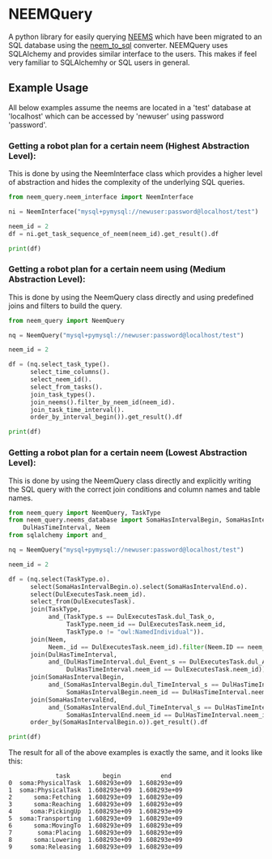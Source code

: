 # NEEMQuery

A python library for easily querying [NEEMS](https://ease-crc.github.io/soma/owl/1.1.0/NEEM-Handbook.pdf) which have
been migrated to an SQL database using the [neem_to_sql](https://github.com/AbdelrhmanBassiouny/neem_to_sql) converter.
NEEMQuery uses SQLAlchemy and provides similar interface to the users. This makes if feel very familiar to SQLAlchemhy
or SQL users in general.

## Example Usage

All below examples assume the neems are located in a 'test' database at 'localhost' which can be accessed by 'newuser'
using password 'password'.

### Getting a robot plan for a certain neem (Highest Abstraction Level):

This is done by using the NeemInterface class which provides a higher level of abstraction and hides the complexity of
the underlying SQL queries.

```Python
from neem_query.neem_interface import NeemInterface

ni = NeemInterface("mysql+pymysql://newuser:password@localhost/test")

neem_id = 2
df = ni.get_task_sequence_of_neem(neem_id).get_result().df

print(df)
```

### Getting a robot plan for a certain neem using (Medium Abstraction Level):

This is done by using the NeemQuery class directly and using predefined joins and filters to build the query.

```Python
from neem_query import NeemQuery

nq = NeemQuery("mysql+pymysql://newuser:password@localhost/test")

neem_id = 2

df = (nq.select_task_type().
      select_time_columns().
      select_neem_id().
      select_from_tasks().
      join_task_types().
      join_neems().filter_by_neem_id(neem_id).
      join_task_time_interval().
      order_by_interval_begin()).get_result().df

print(df)
```

### Getting a robot plan for a certain neem (Lowest Abstraction Level):

This is done by using the NeemQuery class directly and explicitly writing the SQL query with the correct join conditions
and column names and table names.

```Python
from neem_query import NeemQuery, TaskType
from neem_query.neems_database import SomaHasIntervalBegin, SomaHasIntervalEnd, DulExecutesTask,\
    DulHasTimeInterval, Neem
from sqlalchemy import and_

nq = NeemQuery("mysql+pymysql://newuser:password@localhost/test")

neem_id = 2

df = (nq.select(TaskType.o).
      select(SomaHasIntervalBegin.o).select(SomaHasIntervalEnd.o).
      select(DulExecutesTask.neem_id).
      select_from(DulExecutesTask).
      join(TaskType,
           and_(TaskType.s == DulExecutesTask.dul_Task_o,
                TaskType.neem_id == DulExecutesTask.neem_id,
                TaskType.o != "owl:NamedIndividual")).
      join(Neem,
           Neem._id == DulExecutesTask.neem_id).filter(Neem.ID == neem_id).
      join(DulHasTimeInterval,
           and_(DulHasTimeInterval.dul_Event_s == DulExecutesTask.dul_Action_s,
                DulHasTimeInterval.neem_id == DulExecutesTask.neem_id)).
      join(SomaHasIntervalBegin,
           and_(SomaHasIntervalBegin.dul_TimeInterval_s == DulHasTimeInterval.dul_TimeInterval_o,
                SomaHasIntervalBegin.neem_id == DulHasTimeInterval.neem_id)).
      join(SomaHasIntervalEnd,
           and_(SomaHasIntervalEnd.dul_TimeInterval_s == DulHasTimeInterval.dul_TimeInterval_o,
                SomaHasIntervalEnd.neem_id == DulHasTimeInterval.neem_id)).
      order_by(SomaHasIntervalBegin.o)).get_result().df

print(df)
```

The result for all of the above examples is exactly the same,
and it looks like this:

```
             task         begin           end
0  soma:PhysicalTask  1.608293e+09  1.608293e+09
1  soma:PhysicalTask  1.608293e+09  1.608293e+09
2      soma:Fetching  1.608293e+09  1.608293e+09
3      soma:Reaching  1.608293e+09  1.608293e+09
4     soma:PickingUp  1.608293e+09  1.608293e+09
5  soma:Transporting  1.608293e+09  1.608293e+09
6      soma:MovingTo  1.608293e+09  1.608293e+09
7       soma:Placing  1.608293e+09  1.608293e+09
8      soma:Lowering  1.608293e+09  1.608293e+09
9     soma:Releasing  1.608293e+09  1.608293e+09
```
